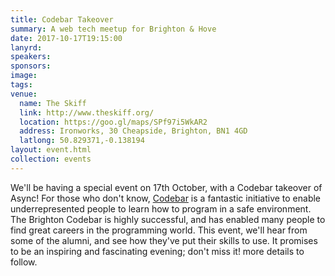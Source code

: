 ```yaml
---
title: Codebar Takeover
summary: A web tech meetup for Brighton & Hove
date: 2017-10-17T19:15:00
lanyrd: 
speakers:
sponsors:
image:
tags:
venue:
  name: The Skiff
  link: http://www.theskiff.org/
  location: https://goo.gl/maps/SPf97i5WkAR2
  address: Ironworks, 30 Cheapside, Brighton, BN1 4GD
  latlong: 50.829371,-0.138194
layout: event.html
collection: events
---
```


We'll be having a special event on 17th October, with a Codebar takeover of Async! For those who don't know, [Codebar](https://codebar.io/brighton) is a fantastic initiative to enable underrepresented people to learn how to program in a safe environment. The Brighton Codebar is highly successful, and has enabled many people to find great careers in the programming world. This event, we'll hear from some of the alumni, and see how they've put their skills to use. It promises to be an inspiring and fascinating evening; don't miss it! more details to follow.
